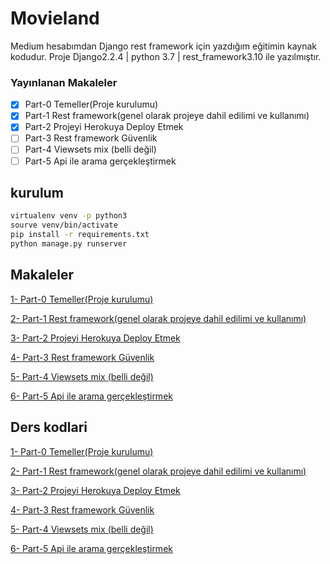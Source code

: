 # Movieland
Medium hesabımdan Django rest framework için yazdığım eğitimin kaynak kodudur. Proje Django2.2.4 | python 3.7 | rest_framework3.10 ile yazılmıştır.

### Yayınlanan Makaleler

- [x] Part-0 Temeller(Proje kurulumu)
- [x] Part-1 Rest framework(genel olarak projeye dahil edilimi ve kullanımı)
- [x] Part-2 Projeyi Herokuya Deploy Etmek
- [ ] Part-3 Rest framework Güvenlik
- [ ] Part-4 Viewsets mix (belli değil)
- [ ] Part-5 Api ile arama gerçekleştirmek

## kurulum
```bash
virtualenv venv -p python3
sourve venv/bin/activate
pip install -r requirements.txt
python manage.py runserver
```

## Makaleler
[1- Part-0 Temeller(Proje kurulumu)](https://medium.com/@yasinkbas/django-ile-rest-api-oluşturma-part-0-140db27a91cb)

[2- Part-1 Rest framework(genel olarak projeye dahil edilimi ve kullanımı)](https://medium.com/@yasinkbas/django-ile-rest-api-oluşturma-part-1-19d2e6f4f7e2)

[3- Part-2 Projeyi Herokuya Deploy Etmek](https://medium.com/@yasinkbas/django-ile-rest-api-oluşturma-part-2-heroku-deploy-a38724075a67)

[4- Part-3 Rest framework Güvenlik]()

[5- Part-4 Viewsets mix (belli değil)]()

[6- Part-5 Api ile arama gerçekleştirmek]()


## Ders kodlari
[1- Part-0 Temeller(Proje kurulumu)](https://github.com/yasinkbas/movieland/tree/9028353de397e60d4f8fc54f330372275b9ca2ea)

[2- Part-1 Rest framework(genel olarak projeye dahil edilimi ve kullanımı)](https://github.com/yasinkbas/movieland/tree/23b790d6f3b16eb7d12f7d33b9a73bdd06ddfd59)

[3- Part-2 Projeyi Herokuya Deploy Etmek](https://github.com/yasinkbas/movieland/tree/b964d7eefa6068128a495bdaee5289ba137cd7c5)

[4- Part-3 Rest framework Güvenlik]()

[5- Part-4 Viewsets mix (belli değil)]()

[6- Part-5 Api ile arama gerçekleştirmek]()
